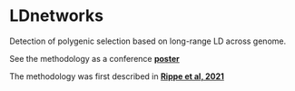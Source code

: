 # LDnetworks
Detection of polygenic selection based on long-range LD across genome.

See the methodology as a conference __[poster](https://github.com/z0on/LDnetworks/blob/main/sicb2020_LDnetworks.pdf)__

The methodology was first described in __[Rippe et al, 2021](https://doi.org/10.1101/2020.11.17.387522)__ 
